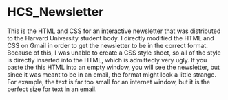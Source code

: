 # HCS_Newsletter
This is the HTML and CSS for an interactive newsletter that was distributed to the Harvard University student body. I directly modified 
the HTML and CSS on Gmail in order to get the newsletter to be in the correct format. Because of this, I was unable to create a CSS style 
sheet, so all of the style is directly inserted into the HTML, which is admittedly very ugly. If you paste the this HTML into an empty 
window, you will see the newsletter, but since it was meant to be in an email, the format might look a little strange. For example, the 
text is far too small for an internet window, but it is the perfect size for text in an email.
